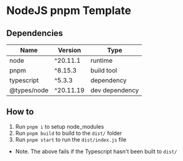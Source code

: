 # NodeJS pnpm Template

## Dependencies

| Name | Version | Type |
| --- | --- | --- |
| node | ^20.11.1 | runtime |
| pnpm | ^8.15.3 | build tool |
| typescript | ^5.3.3 | dependency |
| @types/node | ^20.11.19 | dev dependency |

## How to

1. Run `pnpm i` to setup node_modules
1. Run `pnpm build` to build to the `dist/` folder
1. Run `pnpm start` to run the `dist/index.js` file
  - Note. The above fails if the Typescript hasn't been built to `dist/`